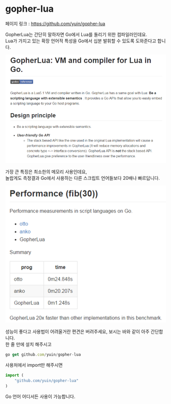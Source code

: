 # gopher-lua

페이지 링크 : https://github.com/yuin/gopher-lua  

GopherLua는 간단히 말하자면 Go에서 Lua를 돌리기 위한 컴파일러인데요.  
Lua가 가지고 있는 확장 언어적 특성을 Go에서 십분 발휘할 수 있도록 도와준다고 합니다.  

![이미지](img/004$19$01.PNG)  

가장 큰 특징은 최소한의 메모리 사용인데요,  
놀랍게도 측정결과 Go에서 사용하는 다른 스크립트 언어들보다 20배나 빠르답니다.  

![이미지](img/004$19$02.PNG)

성능이 좋다고 사용법이 어려울거란 편견은 버려주세요, 보시는 바와 같이 아주 간단합니다.  
한 줄 만에 설치 해주시고

```javascript
go get github.com/yuin/gopher-lua
```  

사용처에서 import만 해주시면
```javascript
import (
    "github.com/yuin/gopher-lua"
)
```
Go 언어 어디서든 사용이 가능합니다.
